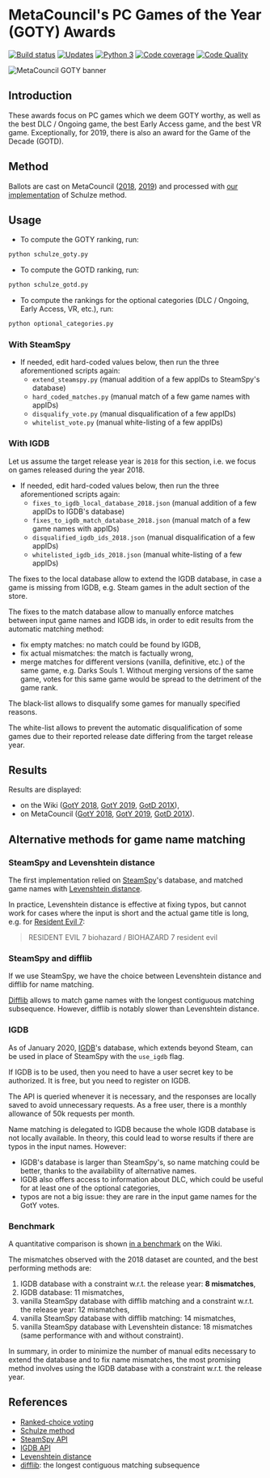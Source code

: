 # MetaCouncil's PC Games of the Year (GOTY) Awards

[![Build status][build-image]][build]
[![Updates][dependency-image]][pyup]
[![Python 3][python3-image]][pyup]
[![Code coverage][codecov-image]][codecov]
[![Code Quality][codacy-image]][codacy]

![MetaCouncil GOTY banner](https://raw.githubusercontent.com/wiki/woctezuma/metacouncil-goty/metacouncil-goty-banner.png)

## Introduction

These awards focus on PC games which we deem GOTY worthy, as well as the best DLC / Ongoing game, the best Early Access
game, and the best VR game. Exceptionally, for 2019, there is also an award for the Game of the Decade (GOTD).

## Method

Ballots are cast on MetaCouncil ([2018](https://metacouncil.com/threads/metacouncils-pc-games-of-the-year-awards-2018.473/), [2019](https://metacouncil.com/threads/metacouncils-pc-games-of-the-year-awards-2019.1729/)) and processed with [our implementation](https://github.com/woctezuma/steam-era-goty) of Schulze method.

## Usage

-   To compute the GOTY ranking, run:

```bash
python schulze_goty.py
```

-   To compute the GOTD ranking, run:

```bash
python schulze_gotd.py
```

-   To compute the rankings for the optional categories (DLC / Ongoing, Early Access, VR, etc.), run:

```bash
python optional_categories.py
```

### With SteamSpy

-   If needed, edit hard-coded values below, then run the three aforementioned scripts again:
    -   `extend_steamspy.py` (manual addition of a few appIDs to SteamSpy's database)
    -   `hard_coded_matches.py` (manual match of a few game names with appIDs)
    -   `disqualify_vote.py` (manual disqualification of a few appIDs)
    -   `whitelist_vote.py` (manual white-listing of a few appIDs)

### With IGDB

Let us assume the target release year is `2018` for this section, i.e. we focus on games released during the year 2018.

-   If needed, edit hard-coded values below, then run the three aforementioned scripts again:
    -   `fixes_to_igdb_local_database_2018.json` (manual addition of a few appIDs to IGDB's database)
    -   `fixes_to_igdb_match_database_2018.json` (manual match of a few game names with appIDs)
    -   `disqualified_igdb_ids_2018.json` (manual disqualification of a few appIDs)
    -   `whitelisted_igdb_ids_2018.json` (manual white-listing of a few appIDs)

The fixes to the local database allow to extend the IGDB database, in case a game is missing from IGDB, e.g. Steam games in the adult section of the store.

The fixes to the match database allow to manually enforce matches between input game names and IGDB ids, in order to
edit results from the automatic matching method:
-   fix empty matches: no match could be found by IGDB,
-   fix actual mismatches: the match is factually wrong,
-   merge matches for different versions (vanilla, definitive, etc.) of the same game, e.g. Darks Souls 1.
Without merging versions of the same game, votes for this same game would be spread to the detriment of the game rank.

The black-list allows to disqualify some games for manually specified reasons.

The white-list allows to prevent the automatic disqualification of some games due to their reported release date differing from the target release year.

## Results

Results are displayed:
-   on the Wiki ([GotY 2018](https://github.com/woctezuma/metacouncil-goty/wiki/Games_of_the_Year_2018), [GotY 2019](https://github.com/woctezuma/metacouncil-goty/wiki/Games_of_the_Year_2019), [GotD 201X](https://github.com/woctezuma/metacouncil-goty/wiki/Games_of_the_Decade_201X)),
-   on MetaCouncil ([GotY 2018](https://metacouncil.com/threads/metacouncils-pc-games-of-the-year-awards-2018-results.525/), [GotY 2019](https://metacouncil.com/threads/metacouncils-pc-games-of-the-year-awards-2019-results.1766/), [GotD 201X](https://metacouncil.com/threads/metacouncils-pc-games-of-the-decade-awards-2010-2019-results.1771/)).

## Alternative methods for game name matching

### SteamSpy and Levenshtein distance

The first implementation relied on [SteamSpy](https://github.com/woctezuma/steamspypi)'s database, and matched game names with [Levenshtein distance](https://github.com/ztane/python-Levenshtein).

In practice, Levenshtein distance is effective at fixing typos, but cannot work for cases where the input is short and the actual game title is long, e.g. for [Resident Evil 7](https://store.steampowered.com/app/418370/):

> RESIDENT EVIL 7 biohazard / BIOHAZARD 7 resident evil

### SteamSpy and difflib

If we use SteamSpy, we have the choice between Levenshtein distance and difflib for name matching.

[Difflib](https://docs.python.org/3/library/difflib.html) allows to match game names with the longest contiguous matching subsequence.
However, difflib is notably slower than Levenshtein distance.

### IGDB

As of January 2020, [IGDB](https://www.igdb.com/api)'s database, which extends beyond Steam, can be used in place of SteamSpy with the `use_igdb` flag.

If IGDB is to be used, then you need to have a user secret key to be authorized.
It is free, but you need to register on IGDB.
 
The API is queried whenever it is necessary, and the responses are locally saved to avoid unnecessary requests.
As a free user, there is a monthly allowance of 50k requests per month.

Name matching is delegated to IGDB because the whole IGDB database is not locally available.
In theory, this could lead to worse results if there are typos in the input names.
However:
-   IGDB's database is larger than SteamSpy's, so name matching could be better, thanks to the availability of alternative names.
-   IGDB also offers access to information about DLC, which could be useful for at least one of the optional categories,
-   typos are not a big issue: they are rare in the input game names for the GotY votes.

### Benchmark

A quantitative comparison is shown [in a benchmark](https://github.com/woctezuma/metacouncil-goty/wiki/Benchmark) on the Wiki.

The mismatches observed with the 2018 dataset are counted, and the best performing methods are:
1.  IGDB database with a constraint w.r.t. the release year: **8 mismatches**,
2.  IGDB database: 11 mismatches,
3.  vanilla SteamSpy database with difflib matching and a constraint w.r.t. the release year: 12 mismatches,
4.  vanilla SteamSpy database with difflib matching: 14 mismatches,
5.  vanilla SteamSpy database with Levenshtein distance: 18 mismatches (same performance with and without constraint). 

In summary, in order to minimize the number of manual edits necessary to extend the database and to fix name mismatches,
the most promising method involves using the IGDB database with a constraint w.r.t. the release year.

## References

-   [Ranked-choice voting](https://en.wikipedia.org/wiki/Ranked_voting)
-   [Schulze method](https://en.wikipedia.org/wiki/Schulze_method)
-   [SteamSpy API](https://github.com/woctezuma/steamspypi)
-   [IGDB API](https://www.igdb.com/api)
-   [Levenshtein distance](https://github.com/ztane/python-Levenshtein)
-   [difflib](https://docs.python.org/3/library/difflib.html): the longest contiguous matching subsequence

<!-- Definitions -->

[build]: <https://travis-ci.org/woctezuma/metacouncil-goty>
[build-image]: <https://travis-ci.org/woctezuma/metacouncil-goty.svg?branch=master>

[pyup]: <https://pyup.io/repos/github/woctezuma/metacouncil-goty/>
[dependency-image]: <https://pyup.io/repos/github/woctezuma/metacouncil-goty/shield.svg>
[python3-image]: <https://pyup.io/repos/github/woctezuma/metacouncil-goty/python-3-shield.svg>

[codecov]: <https://codecov.io/gh/woctezuma/metacouncil-goty>
[codecov-image]: <https://codecov.io/gh/woctezuma/metacouncil-goty/branch/master/graph/badge.svg>

[codacy]: <https://www.codacy.com/app/woctezuma/metacouncil-goty>
[codacy-image]: <https://api.codacy.com/project/badge/Grade/d072d73231a24a5b91bc72c59737ca7d> 

